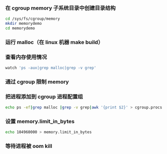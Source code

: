 ### 在 cgroup memory 子系统目录中创建目录结构

```sh
cd /sys/fs/cgroup/memory
mkdir memorydemo
cd memorydemo
```

### 运行 malloc（在 linux 机器 make build）

### 查看内存使用情况

```sh
watch 'ps -aux|grep malloc|grep -v grep'
```

### 通过 cgroup 限制 memory

### 把进程添加到 cgroup 进程配置组

```sh
echo ps -ef|grep malloc |grep -v grep|awk '{print $2}' > cgroup.procs
```

### 设置 memory.limit_in_bytes

```sh
echo 104960000 > memory.limit_in_bytes
```

### 等待进程被 oom kill
